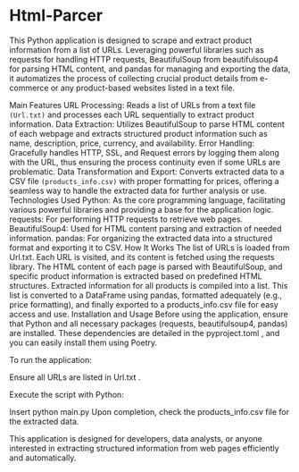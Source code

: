 # Html-Parcer

This Python application is designed to scrape and extract product information from a list of URLs. Leveraging powerful libraries such as requests for handling HTTP requests, BeautifulSoup from beautifulsoup4 for parsing HTML content, and pandas for managing and exporting the data, it automatizes the process of collecting crucial product details from e-commerce or any product-based websites listed in a text file.

Main Features
URL Processing: Reads a list of URLs from a text file ```(Url.txt)``` and processes each URL sequentially to extract product information.
Data Extraction: Utilizes BeautifulSoup to parse HTML content of each webpage and extracts structured product information such as name, description, price, currency, and availability.
Error Handling: Gracefully handles HTTP, SSL, and Request errors by logging them along with the URL, thus ensuring the process continuity even if some URLs are problematic.
Data Transformation and Export: Converts extracted data to a CSV file ```(products_info.csv)``` with proper formatting for prices, offering a seamless way to handle the extracted data for further analysis or use.
Technologies Used
Python: As the core programming language, facilitating various powerful libraries and providing a base for the application logic.
requests: For performing HTTP requests to retrieve web pages.
BeautifulSoup4: Used for HTML content parsing and extraction of needed information.
pandas: For organizing the extracted data into a structured format and exporting it to CSV.
How It Works
The list of URLs is loaded from 
Url.txt.
Each URL is visited, and its content is fetched using the requests library.
The HTML content of each page is parsed with BeautifulSoup, and specific product information is extracted based on predefined HTML structures.
Extracted information for all products is compiled into a list.
This list is converted to a DataFrame using pandas, formatted adequately (e.g., price formatting), and finally exported to a 
products_info.csv
 file for easy access and use.
Installation and Usage
Before using the application, ensure that Python and all necessary packages (requests, beautifulsoup4, pandas) are installed. These dependencies are detailed in the 
pyproject.toml
, and you can easily install them using Poetry.

To run the application:

Ensure all URLs are listed in 
Url.txt
.

Execute the script with Python:

Insert
python main.py
Upon completion, check the 
products_info.csv
 file for the extracted data.

This application is designed for developers, data analysts, or anyone interested in extracting structured information from web pages efficiently and automatically.
